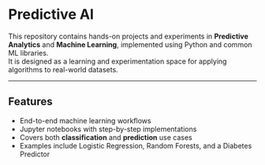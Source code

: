 # Predictive AI

This repository contains hands-on projects and experiments in **Predictive Analytics** and **Machine Learning**, implemented using Python and common ML libraries.  
It is designed as a learning and experimentation space for applying algorithms to real-world datasets.

---

##  Features
- End-to-end machine learning workflows
- Jupyter notebooks with step-by-step implementations
- Covers both **classification** and **prediction** use cases
- Examples include Logistic Regression, Random Forests, and a Diabetes Predictor

